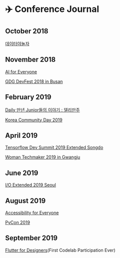 # ✈️ Conference Journal

## October 2018

[데이터야놀자]()

## November 2018

[AI for Everyone]()

[GDG DevFest 2018 in Busan]()

## February 2019

[Daily 만년 Junior들의 이야기 : 델리만주]()

[Korea Community Day 2019]()

## April 2019

[Tensorflow Dev Summit 2019 Extended Songdo]()

[Woman Techmaker 2019 in Gwangju]()

## June 2019

[I/O Extended 2019 Seoul]()

## August 2019

[Accessibility for Everyone]()

[PyCon 2019]()

## September 2019

[Flutter for Designers]()(First Codelab Participation Ever)
